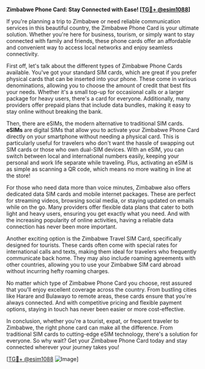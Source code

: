 **Zimbabwe Phone Card: Stay Connected with Ease! [[TG💪+ @esim1088](https://t.me/s/esim1088)]**

If you're planning a trip to Zimbabwe or need reliable communication services in this beautiful country, the Zimbabwe Phone Card is your ultimate solution. Whether you're here for business, tourism, or simply want to stay connected with family and friends, these phone cards offer an affordable and convenient way to access local networks and enjoy seamless connectivity.

First off, let's talk about the different types of Zimbabwe Phone Cards available. You've got your standard SIM cards, which are great if you prefer physical cards that can be inserted into your phone. These come in various denominations, allowing you to choose the amount of credit that best fits your needs. Whether it's a small top-up for occasional calls or a larger package for heavy users, there's a card for everyone. Additionally, many providers offer prepaid plans that include data bundles, making it easy to stay online without breaking the bank.

Then, there are eSIMs, the modern alternative to traditional SIM cards. **eSIMs** are digital SIMs that allow you to activate your Zimbabwe Phone Card directly on your smartphone without needing a physical card. This is particularly useful for travelers who don't want the hassle of swapping out SIM cards or those who own dual-SIM devices. With an eSIM, you can switch between local and international numbers easily, keeping your personal and work life separate while traveling. Plus, activating an eSIM is as simple as scanning a QR code, which means no more waiting in line at the store!

For those who need data more than voice minutes, Zimbabwe also offers dedicated data SIM cards and mobile internet packages. These are perfect for streaming videos, browsing social media, or staying updated on emails while on the go. Many providers offer flexible data plans that cater to both light and heavy users, ensuring you get exactly what you need. And with the increasing popularity of online activities, having a reliable data connection has never been more important.

Another exciting option is the Zimbabwe Travel SIM Card, specifically designed for tourists. These cards often come with special rates for international calls and texts, making them ideal for travelers who frequently communicate back home. They may also include roaming agreements with other countries, allowing you to use your Zimbabwe SIM card abroad without incurring hefty roaming charges.

No matter which type of Zimbabwe Phone Card you choose, rest assured that you'll enjoy excellent coverage across the country. From bustling cities like Harare and Bulawayo to remote areas, these cards ensure that you're always connected. And with competitive pricing and flexible payment options, staying in touch has never been easier or more cost-effective.

In conclusion, whether you're a tourist, expat, or frequent traveler to Zimbabwe, the right phone card can make all the difference. From traditional SIM cards to cutting-edge eSIM technology, there's a solution for everyone. So why wait? Get your Zimbabwe Phone Card today and stay connected wherever your journey takes you! 

[[TG💪+ @esim1088](https://t.me/s/esim1088) ![Image](https://i.postimg.cc/Y0z9fWf4/image.png)]